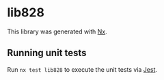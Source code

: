 # lib828

This library was generated with [Nx](https://nx.dev).

## Running unit tests

Run `nx test lib828` to execute the unit tests via [Jest](https://jestjs.io).
